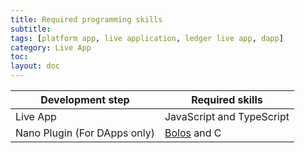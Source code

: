 ```yaml
---
title: Required programming skills
subtitle:
tags: [platform app, live application, ledger live app, dapp]
category: Live App
toc: 
layout: doc
---
```


|             Development step             |                  Required skills                 |
|------------------------------------------|--------------------------------------------------|
| Live App                                 | JavaScript and TypeScript                        | 
| Nano Plugin (For DApps only)			   | [Bolos](../../nano-app/bolos-introduction) and C |